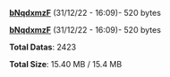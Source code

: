 [**bNqdxmzF**](/data/bNqdxmzF.txt) (31/12/22 - 16:09)- 520 bytes

[**bNqdxmzF**](/data/bNqdxmzF.txt) (31/12/22 - 16:09)- 520 bytes

**Total Datas**: 2423

**Total Size**: 15.40 MB / 15.4 MB